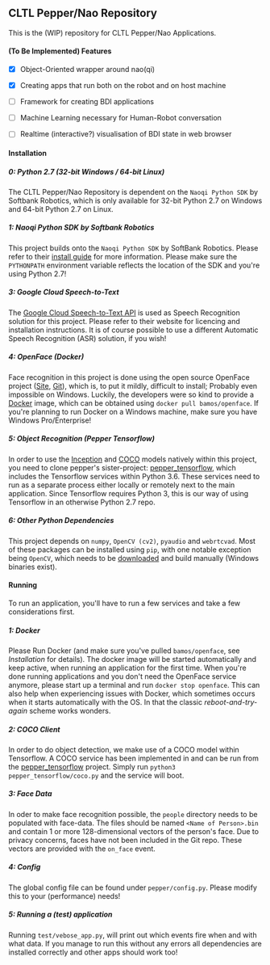 CLTL Pepper/Nao Repository
--------------------------

This is the (WIP) repository for CLTL Pepper/Nao Applications.

#### (To Be Implemented) Features
- [x] Object-Oriented wrapper around nao(qi)
- [x] Creating apps that run both on the robot and on host machine
- [ ] Framework for creating BDI applications
- [ ] Machine Learning necessary for Human-Robot conversation
- [ ] Realtime (interactive?) visualisation of BDI state in web browser


#### Installation

##### 0: Python 2.7 (32-bit Windows / 64-bit Linux)
The CLTL Pepper/Nao Repository is dependent on the ``Naoqi Python SDK`` by Softbank Robotics,
which is only available for 32-bit Python 2.7 on Windows and 64-bit Python 2.7 on Linux.

##### 1: Naoqi Python SDK by Softbank Robotics
This project builds onto the ``Naoqi Python SDK`` by SoftBank Robotics.
Please refer to their [install guide](http://doc.aldebaran.com/2-5/dev/python/install_guide.html) for more information.
Please make sure the ``PYTHONPATH`` environment variable reflects the location of the SDK and you're using Python 2.7!

##### 3: Google Cloud Speech-to-Text
The [Google Cloud Speech-to-Text API](https://cloud.google.com/speech-to-text/) is used as Speech Recognition solution for this project.
Please refer to their website for licencing and installation instructions.
It is of course possible to use a different Automatic Speech Recognition (ASR) solution, if you wish!

##### 4: OpenFace (Docker)
Face recognition in this project is done using the open source OpenFace project ([Site](http://cmusatyalab.github.io/openface/), [Git](https://github.com/cmusatyalab/openface)),
which is, to put it mildly, difficult to install; Probably even impossible on Windows.
Luckily, the developers were so kind to provide a [Docker](https://www.docker.com/) image, which can be obtained using `docker pull bamos/openface`.
If you're planning to run Docker on a Windows machine, make sure you have Windows Pro/Enterprise!

##### 5: Object Recognition (Pepper Tensorflow)
In order to use the [Inception](https://www.tensorflow.org/tutorials/images/image_recognition) and [COCO](cocodataset.org/) models natively within this project,
you need to clone pepper's sister-project: [pepper_tensorflow](https://github.com/cltl/pepper_tensorflow), which includes the Tensorflow services within Python 3.6.
These services need to run as a separate process either locally or remotely next to the main application.
Since Tensorflow requires Python 3, this is our way of using Tensorflow in an otherwise Python 2.7 repo.

##### 6: Other Python Dependencies
This project depends on ``numpy``, ``OpenCV (cv2)``, ``pyaudio`` and ``webrtcvad``.
Most of these packages can be installed using ``pip``,  with one notable exception being ``OpenCV``,
which needs to be [downloaded](https://docs.opencv.org/3.0-beta/doc/py_tutorials/py_setup/py_table_of_contents_setup/py_table_of_contents_setup.html) and build manually (Windows binaries exist).


#### Running

To run an application, you'll have to run a few services and take a few considerations first.

##### 1: Docker

Please Run Docker (and make sure you've pulled ``bamos/openface``, see _Installation_ for details).
The docker image will be started automatically and keep active, when running an application for the first time.
When you're done running applications and you don't need the OpenFace service anymore,
please start up a terminal and run ``docker stop openface``.
This can also help when experiencing issues with Docker, which sometimes occurs when it starts automatically with the OS.
In that the classic _reboot-and-try-again_ scheme works wonders.

##### 2: COCO Client

In order to do object detection, we make use of a COCO model within Tensorflow.
A COCO service has been implemented in and can be run from the [pepper_tensorflow](https://github.com/cltl/pepper_tensorflow) project.
Simply run ```python3 pepper_tensorflow/coco.py``` and the service will boot.

##### 3: Face Data

In oder to make face recognition possible, the ``people`` directory needs to be populated with face-data.
The files should be named ``<Name of Person>.bin`` and contain 1 or more 128-dimensional vectors of the person's face.
Due to privacy concerns, faces have not been included in the Git repo. These vectors are provided with the ``on_face`` event.

##### 4: Config

The global config file can be found under ``pepper/config.py``. Please modify this to your (performance) needs!

##### 5: Running a (test) application

Running ``test/vebose_app.py``, will print out which events fire when and with what data.
If you manage to run this without any errors all dependencies are installed correctly and other apps should work too!
